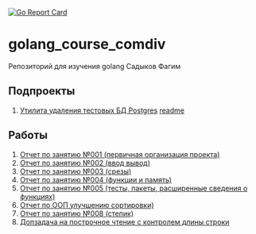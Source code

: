 [![Go Report Card](https://goreportcard.com/badge/github.com/comdiv/golang_course_comdiv)](https://goreportcard.com/report/github.com/comdiv/golang_course_comdiv)

# golang_course_comdiv

Репозиторий для изучения golang Садыков Фагим

## Подпроекты

1. [Утилита удаления тестовых БД Postgres](./cmd/cleantestdb/cleantestdb.go) [readme](./cmd/cleantestdb/README.md)

## Работы

1. [Отчет по занятию №001 (первичная организация проекта)](./doc/lesson001_report.md)
1. [Отчет по занятию №002 (ввод вывод)](./doc/lesson002_report.md)
1. [Отчет по занятию №003 (срезы)](./doc/lesson003_report.md)
1. [Отчет по занятию №004 (функции и память)](./doc/lesson004_report.md)
1. [Отчет по занятию №005 (тесты, пакеты, расширенные сведения о функциях)](./doc/lesson005_report.md)
1. [Отчет по ООП улучшению сортировки)](./doc/fixed_sorted_oop_report.md)
1. [Отчет по занятию №008 (степик)](./doc/lesson008_report.md)
1. [Допзадача на построчное чтение с контролем длины строки](doc/scanlargefile.md)







